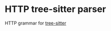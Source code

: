 # HTTP tree-sitter parser

HTTP grammar for [tree-sitter](https://github.com/tree-sitter/tree-sitter)
